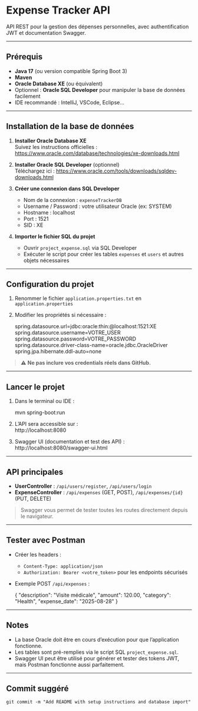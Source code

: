 # Expense Tracker API

API REST pour la gestion des dépenses personnelles, avec authentification JWT et documentation Swagger.

---

## Prérequis

- **Java 17** (ou version compatible Spring Boot 3)
- **Maven**
- **Oracle Database XE** (ou équivalent)
- Optionnel : **Oracle SQL Developer** pour manipuler la base de données facilement
- IDE recommandé : IntelliJ, VSCode, Eclipse…

---

## Installation de la base de données

1. **Installer Oracle Database XE**  
   Suivez les instructions officielles : https://www.oracle.com/database/technologies/xe-downloads.html

2. **Installer Oracle SQL Developer** (optionnel)  
   Téléchargez ici : https://www.oracle.com/tools/downloads/sqldev-downloads.html

3. **Créer une connexion dans SQL Developer**  
   - Nom de la connexion : `expenseTrackerDB`  
   - Username / Password : votre utilisateur Oracle (ex: SYSTEM)  
   - Hostname : localhost  
   - Port : 1521  
   - SID : XE  

4. **Importer le fichier SQL du projet**  
   - Ouvrir `project_expense.sql` via SQL Developer  
   - Exécuter le script pour créer les tables `expenses` et `users` et autres objets nécessaires  

---

## Configuration du projet

1. Renommer le fichier `application.properties.txt` en `application.properties`  
2. Modifier les propriétés si nécessaire :  

    spring.datasource.url=jdbc:oracle:thin:@localhost:1521:XE  
    spring.datasource.username=VOTRE_USER  
    spring.datasource.password=VOTRE_PASSWORD  
    spring.datasource.driver-class-name=oracle.jdbc.OracleDriver  
    spring.jpa.hibernate.ddl-auto=none  

> ⚠️ **Ne pas inclure vos credentials réels dans GitHub.**

---

## Lancer le projet

1. Dans le terminal ou IDE :  

    mvn spring-boot:run

2. L’API sera accessible sur :  
    http://localhost:8080

3. Swagger UI (documentation et test des API) :  
    http://localhost:8080/swagger-ui.html

---

## API principales

- **UserController** : `/api/users/register`, `/api/users/login`  
- **ExpenseController** : `/api/expenses` (GET, POST), `/api/expenses/{id}` (PUT, DELETE)  

> Swagger vous permet de tester toutes les routes directement depuis le navigateur.  

---

## Tester avec Postman

- Créer les headers :  
  - `Content-Type: application/json`  
  - `Authorization: Bearer <votre_token>` pour les endpoints sécurisés  

- Exemple POST `/api/expenses` :  

    {
      "description": "Visite médicale",
      "amount": 120.00,
      "category": "Health",
      "expense_date": "2025-08-28"
    }

---

## Notes

- La base Oracle doit être en cours d’exécution pour que l’application fonctionne.  
- Les tables sont pré-remplies via le script SQL `project_expense.sql`.  
- Swagger UI peut être utilisé pour générer et tester des tokens JWT, mais Postman fonctionne aussi parfaitement.

---

## Commit suggéré

    git commit -m "Add README with setup instructions and database import"

